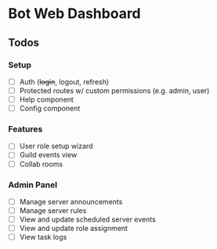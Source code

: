 # Bot Web Dashboard

## Todos

### Setup

- [ ] Auth (~~login~~, logout, refresh)
- [ ] Protected routes w/ custom permissions (e.g. admin, user)
- [ ] Help component
- [ ] Config component

### Features

- [ ] User role setup wizard
- [ ] Guild events view
- [ ] Collab rooms

### Admin Panel

- [ ] Manage server announcements
- [ ] Manage server rules
- [ ] View and update scheduled server events
- [ ] View and update role assignment
- [ ] View task logs
